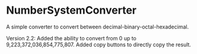 # NumberSystemConverter
A simple converter to convert between decimal-binary-octal-hexadecimal.

Version 2.2: 
            Added the ability to convert from 0 up to 9,223,372,036,854,775,807.
            Added copy buttons to directly copy the result.             
